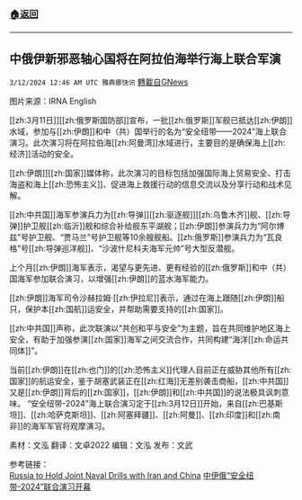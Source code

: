 ###  [:house:返回](README.md)
---


## 中俄伊新邪恶轴心国将在阿拉伯海举行海上联合军演
`3/12/2024 12:46 AM UTC 雅典娜快讯` [轉載自GNews](https://gnews.org/articles/2385671)

图片来源：IRNA English

[[zh:3月11日]][[zh:俄罗斯国防部]]宣布，一批[[zh:俄罗斯]]军舰已抵达[[zh:伊朗]]水域，参加与[[zh:伊朗]]和中（共）国举行的名为“安全纽带——2024”海上联合演习。此次演习将在阿拉伯海[[zh:阿曼湾]]水域进行，主要目的是确保海上[[zh:经济]]活动的安全。

[[zh:伊朗]][[zh:国家]]媒体称，此次演习的目标包括加强国际海上贸易安全、打击海盗和海上[[zh:恐怖主义]]、促进海上救援行动的信息交流以及分享行动和战术见解。

[[zh:中共国]]海军参演兵力为[[zh:导弹]][[zh:驱逐舰]][[zh:乌鲁木齐]]舰、[[zh:导弹]]护卫舰[[zh:临沂]]舰和综合补给舰东平湖舰；[[zh:伊朗]]参演兵力为“阿尔博兹”号护卫舰、“贾马兰”号护卫舰等10余艘舰船。[[zh:俄罗斯]]参演兵力为“瓦良格”号[[zh:导弹巡洋舰]]、“沙波什尼科夫海军元帅”号大型反潜舰。

上个月[[zh:伊朗]]海军表示，渴望与更先进、更有经验的[[zh:俄罗斯]]和中（共）国海军参加联合演习，以增强[[zh:伊朗]]的蓝水海军能力。

[[zh:伊朗]]海军司令沙赫拉姆·[[zh:伊拉尼]]表示，通过在海上跟随[[zh:伊朗]]船只，保护本[[zh:国航]]运安全，并帮助需要支持的[[zh:国家]]。

[[zh:中共国]]声称，此次联演以“共创和平与安全”为主题，旨在共同维护地区海上安全，有助于加强参演[[zh:国家]]海军之间交流合作，共同构建“海洋[[zh:命运共同体]]”。

当前[[zh:伊朗]]在[[zh:也门]]的[[zh:恐怖主义]]代理人目前正在威胁其他所有[[zh:国家]]的航运安全，鉴于胡塞武装正在[[zh:红海]]无差别袭击商船，[[zh:中共国]]又是[[zh:伊朗]]背后的[[zh:国家]]，[[zh:伊朗]]和[[zh:中共国]]的说法极具讽刺意味。
“安全纽带-2024”海上联合演习定于[[zh:3月12日]]开始，来自[[zh:巴基斯坦]]、[[zh:哈萨克斯坦]]、[[zh:阿塞拜疆]]、[[zh:阿曼]]、[[zh:印度]]和[[zh:南非]]的海军军官将观摩演习。

素材：文泓
翻译：文卓2022
编辑：文泓
发布：文武

参考链接：  
[ Russia to Hold Joint Naval Drills with Iran and China](https://www.breitbart.com/middle-east/2024/03/11/russia-to-hold-joint-naval-drills-with-iran-and-china)
[中伊俄“安全纽带-2024”联合演习开幕](https://news.yunnan.cn/system/2024/03/12/032971922.shtml)



